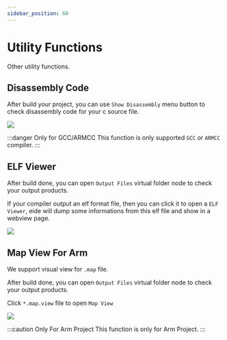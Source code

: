 ```yaml
---
sidebar_position: 60
---
```


# Utility Functions

Other utility functions.

## Disassembly Code

After build your project, you can use `Show Disassembly` menu button to check disassembly code for your c source file.

![](/img/show_disasm.png)

:::danger Only for GCC/ARMCC
This function is only supported `GCC` or `ARMCC` compiler.
:::

## ELF Viewer

After build done, you can open `Output Files` virtual folder node to check your output products.

If your compiler output an elf format file, then you can click it to open a `ELF Viewer`, eide will dump some informations from this elf file and show in a webview page.

![](/img/elf_viewer.png)

## Map View For Arm

We support visual view for `.map` file.

After build done, you can open `Output Files` virtual folder node to check your output products.

Click `*.map.view` file to open `Map View`

![](/img/arm_map_view.png)

:::caution Only For Arm Project
This function is only for Arm Project.
:::
